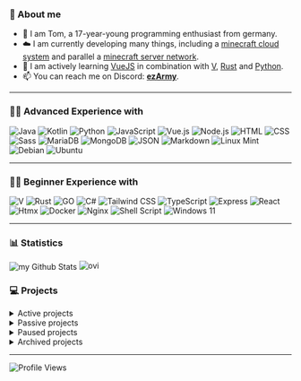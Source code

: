 ### 🧑 About me

- 👋 I am Tom, a 17-year-young programming enthusiast from germany.
- ☁️ I am currently developing many things, including a [minecraft cloud system](https://smoothcloud.eu) and parallel a [minecraft server network](https://2weeksmc.com).
- 🌱 I am actively learning [VueJS](https://vuejs.org/) in combination with [V](https://vlang.io), [Rust](https://rust-lang.org/) and [Python](https://www.python.org/).
- 📫 You can reach me on Discord: [**ezArmy**](https://eztxm.de/dc).

---

### 🧑‍💻 Advanced Experience with

![Java](https://img.shields.io/badge/java-%23ED8B00.svg?style=for-the-badge&logo=openjdk&logoColor=white)
![Kotlin](https://img.shields.io/badge/Kotlin-B125EA?style=for-the-badge&logo=kotlin&logoColor=white)
![Python](https://img.shields.io/badge/python-%232154fc.svg?style=for-the-badge&logo=python&logoColor=white)
![JavaScript](https://img.shields.io/badge/JavaScript-ffe222?style=for-the-badge&logo=javascript&logoColor=black)
![Vue.js](https://img.shields.io/badge/Vue.js-%2342D392?style=for-the-badge&logo=vue.js&logoColor=white)
![Node.js](https://img.shields.io/badge/Node.js-43853D?style=for-the-badge&logo=node.js&logoColor=white)
![HTML](https://img.shields.io/badge/html-%23E34F26.svg?style=for-the-badge&logo=html5&logoColor=white)
![CSS](https://img.shields.io/badge/css-%231572B6.svg?style=for-the-badge&logo=css3&logoColor=white)
![Sass](https://img.shields.io/badge/Sass-CC6699?style=for-the-badge&logo=sass&logoColor=white)
![MariaDB](https://img.shields.io/badge/MariaDB-003545?style=for-the-badge&logo=mariadb&logoColor=white)
![MongoDB](https://img.shields.io/badge/MongoDB-4EA94B?style=for-the-badge&logo=mongodb&logoColor=white)
![JSON](https://img.shields.io/badge/json-5E5C5C?style=for-the-badge&logo=json&logoColor=white)
![Markdown](https://img.shields.io/badge/Markdown-fea222?style=for-the-badge&logo=markdown&logoColor=white)
![Linux Mint](https://img.shields.io/badge/Linux_Mint-87CF3E?style=for-the-badge&logo=linux-mint&logoColor=white)
![Debian](https://img.shields.io/badge/Debian-A81D33?style=for-the-badge&logo=debian&logoColor=white)
![Ubuntu](https://img.shields.io/badge/Ubuntu-E95420?style=for-the-badge&logo=ubuntu&logoColor=white)

---

### 🧑‍💻 Beginner Experience with

![V](https://img.shields.io/badge/V-276DC3?style=for-the-badge&logo=v&logoColor=white)
![Rust](https://img.shields.io/badge/rust-%23A72145.svg?style=for-the-badge&logo=rust&logoColor=white)
![GO](https://img.shields.io/badge/go-%2354beff.svg?style=for-the-badge&logo=go&logoColor=white)
![C#](https://img.shields.io/badge/C%23-239120?style=for-the-badge&logo=c-sharp&logoColor=white)
![Tailwind CSS](https://img.shields.io/badge/Tailwind_CSS-3862AC?style=for-the-badge&logo=tailwind-css&logoColor=white)
![TypeScript](https://img.shields.io/badge/TypeScript-007ACC?style=for-the-badge&logo=typescript&logoColor=white)
![Express](https://img.shields.io/badge/Express.js-404D59?style=for-the-badge&logo=express.js&logoColor=white)
![React](https://img.shields.io/badge/React-20232A?style=for-the-badge&logo=react&logoColor=61DAFB)
![Htmx](https://img.shields.io/badge/%3C/%3E%20htmx-3D72D7?style=for-the-badge&logo=mysl&logoColor=white)
![Docker](https://img.shields.io/badge/docker-%230db7ed.svg?style=for-the-badge&logo=docker&logoColor=white)
![Nginx](https://img.shields.io/badge/Nginx-009639?style=for-the-badge&logo=nginx&logoColor=white)
![Shell Script](https://img.shields.io/badge/Shell_Script-353535?style=for-the-badge&logo=gnu-bash&logoColor=white)
![Windows 11](https://img.shields.io/badge/Windows_11-0078d4?style=for-the-badge&logo=windows-11&logoColor=white)

---

### 📊 Statistics

<img align="center" src="https://github-readme-stats.vercel.app/api?username=eztxmmc&include_all_commits=true&count_private=true&show_icons=true&line_height=20&title_color=2B5BBD&icon_color=1124BB&text_color=A1A1A1&bg_color=0,000000,130F40" alt="my Github Stats"/>

<img src="https://github-readme-stats.vercel.app/api/top-langs?username=eztxmmc&show_icons=true&locale=en&layout=compact&theme=chartreuse-dark&line_height=20&title_color=2B5BBD&icon_color=1124BB&text_color=A1A1A1&bg_color=0,000000,130F40" alt="ovi" />

### 💻 Projects

<details>
  <summary>Active projects</summary>

- [Feraura](https://feraura.de)
- [2weeksmc](https://github.com/2weeksmc)
- [nexoscript-lang](https://github.com/Nexoscript/nexoscript)

</details>
  
<details>
  <summary>Passive projects</summary>

- [ezLib](https://github.com/ezTxmMC/ezLib)
- [nexodb](https://github.com/Nexoscript/nexodb)
- [nexo-net](https://github.com/Nexoscript/nexo-net)
- [nexorepo](https://github.com/Nexoscript/nexorepo)
- [LuckPrefix](https://github.com/ezTxmMC/LuckPrefix)
- [SmoothCloud](https://smthcld.net)
- [RustnessCloud](https://github.com/ezTxmMC/RustnessCloud)

</details>
  
<details>
  <summary>Paused projects</summary>
  
- [Astronical](https://github.com/Nexoscript/Astronical)
- [servermanager](https://github.com/Nexoscript/servermanager)
  
</details>
  
<details>
  <summary>Archived projects</summary>
  
- [Technified](https://github.com/ezTxmMC/Technified)
- [VeloSystem](https://github.com/ezTxmMC/VeloSystem)
- [JS-Web-Utils](https://github.com/ezTxmMC/JS-Web-Utils)
- [ColoredArmor](https://github.com/ezTxmMC/ColoredArmor)
- [BetterSpigotLib](https://github.com/ezTxmMC/BetterSpigotLib)
- [MoreDefaultArmor](https://github.com/ezTxmMC/MoreDefaultArmor)

</details>

---

![Profile Views](https://komarev.com/ghpvc/?username=ezTxmMC&style=for-the-badge)
